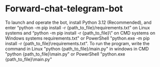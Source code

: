 # Forward-chat-telegram-bot

To launch and operate the bot, install Python 3.12 (Recommended), and enter “python -m pip install -r {path_to_file}/requirements.txt” on Linux systems and “python -m pip install -r {path_to_file}\” on CMD systems on Windows systems requirements.txt" or PowerShell "python.exe -m pip install -r {path_to_file}\requirements.txt".
To run the program, write the command in Linux "python {path_to_file}/main.py" in windows in CMD "python {path_to_file}\main.py" or PowerShell "python.exe {path_to_file}\main.py"
